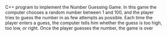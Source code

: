 C++ program to implement the Number Guessing Game. 
In this game the computer chooses a random number between 1 and 100, 
and the player tries to guess the number in as few attempts as possible. 
Each time the player enters a guess, the computer tells him whether the guess is too high, too low, or right. 
Once the player guesses the number, the game is over
